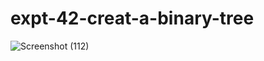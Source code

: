 # expt-42-creat-a-binary-tree
![Screenshot (112)](https://github.com/DikshaMeena03/expt-42-creat-a-binary-tree/assets/148327414/a0de683f-0029-486d-a561-7cd61728f6e5)
